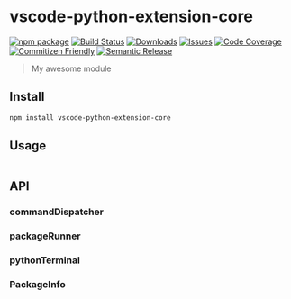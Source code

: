 # vscode-python-extension-core

[![npm package][npm-img]][npm-url]
[![Build Status][build-img]][build-url]
[![Downloads][downloads-img]][downloads-url]
[![Issues][issues-img]][issues-url]
[![Code Coverage][codecov-img]][codecov-url]
[![Commitizen Friendly][commitizen-img]][commitizen-url]
[![Semantic Release][semantic-release-img]][semantic-release-url]

> My awesome module

## Install

```bash
npm install vscode-python-extension-core
```

## Usage

```ts


```

## API

### commandDispatcher

### packageRunner

### pythonTerminal

### PackageInfo

[build-img]:https://github.com/34j/vscode-python-extension-core/actions/workflows/release.yml/badge.svg
[build-url]:https://github.com/34j/vscode-python-extension-core/actions/workflows/release.yml
[downloads-img]:https://img.shields.io/npm/dt/vscode-python-extension-core
[downloads-url]:https://www.npmtrends.com/vscode-python-extension-core
[npm-img]:https://img.shields.io/npm/v/vscode-python-extension-core
[npm-url]:https://www.npmjs.com/package/vscode-python-extension-core
[issues-img]:https://img.shields.io/github/issues/34j/vscode-python-extension-core
[issues-url]:https://github.com/34j/vscode-python-extension-core/issues
[codecov-img]:https://codecov.io/gh/34j/vscode-python-extension-core/branch/main/graph/badge.svg
[codecov-url]:https://codecov.io/gh/34j/vscode-python-extension-core
[semantic-release-img]:https://img.shields.io/badge/%20%20%F0%9F%93%A6%F0%9F%9A%80-semantic--release-e10079.svg
[semantic-release-url]:https://github.com/semantic-release/semantic-release
[commitizen-img]:https://img.shields.io/badge/commitizen-friendly-brightgreen.svg
[commitizen-url]:http://commitizen.github.io/cz-cli/
